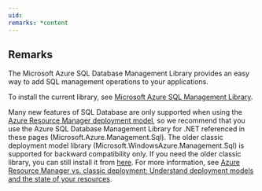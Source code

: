 ```yaml
---
uid: 
remarks: *content
---
```

## Remarks  
 The Microsoft Azure SQL Database Management Library provides an easy way to add SQL management operations to your applications.  
  
 To install the current library, see [Microsoft Azure SQL Management Library](https://www.nuget.org/packages/Microsoft.Azure.Management.Sql).  
  
 Many new features of SQL Database are only supported when using the [Azure Resource Manager deployment model](https://azure.microsoft.com/documentation/articles/resource-group-overview/), so we recommend that you use the Azure SQL Database Management Library for .NET referenced in these pages (Microsoft.Azure.Management.Sql). The older classic deployment model library (Microsoft.WindowsAzure.Management.Sql) is supported for backward compatibility only. If you need the older classic library, you can still install it from  [here](https://www.nuget.org/packages/Microsoft.WindowsAzure.Management.Sql). For more information, see [Azure Resource Manager vs. classic deployment: Understand deployment models and the state of your resources](https://azure.microsoft.com/documentation/articles/resource-manager-deployment-model/).
